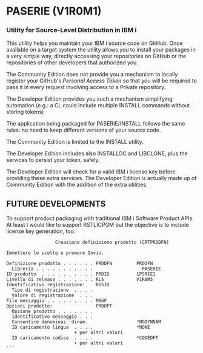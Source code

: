 # PASERIE (V1R0M1)
### Utility for Source-Level Distribution in IBM i

This utility helps you maintain your IBM i source code on GitHub.
Once available on a target system the utility allows you to install your packages 
in a very simple way, directly accessing your repositories on GitHub
or the repositories of other developers that authorized you.

The Community Edition does not provide you a mechanism to locally register your GitHub's *Personal Access Token*
so that you will be required to pass it in every request involving access to a Private repository.

The Developer Edition provides you such a mechanism simplifying automation 
(e.g.: a CL could include multiple INSTALL commands without storing tokens)

The application being packaged for PASERIE/INSTALL follows the same rules: no need to keep different versions of your 
source code.

The Community Edition is limited to the INSTALL utility.

The Developer Edition includes also INSTALLOC and LIBCLONE, plus the services to persist your token, safely.

The Developer Edition will check for a valid IBM i license key before providing these extra services.
The Developer Edition is actually made up of Community Edition with the addition of the extra utilities.

## FUTURE DEVELOPMENTS

To support product packaging with traditional IBM i Software Product APIs.
At least I would like to support RSTLICPGM but the objective is to include license key generation, too.


```
                  Creazione definizione prodotto (CRTPRDDFN)         
                                                                     
Immettere le scelte e premere Invio.                                 
                                                                     
Definizione prodotto . . . . . . PRDDFN         PRDDFN               
  Libreria . . . . . . . . . . .                  PASERIE            
ID prodotto  . . . . . . . . . . PRDID          1PSRIE1              
Livello di release . . . . . . . RLS            V1R0M5               
Identificativo registrazione:    RGSID                               
  Tipo di registrazione  . . . .                                     
  Valore di registrazione  . . .                                     
File messaggio . . . . . . . . . MSGF                                
Opzioni prodotto:                PRDOPT                              
  Opzione prodotto . . . . . . .                                     
  Identificativo messaggio . . .                                     
  Consentire denominaz. dinam.                  *NODYNNAM            
  ID caricamento lingua  . . . .                *NONE                
                         + per altri valori                          
  ID caricamento codice  . . . .                *CODEDFT             
                         + per altri valori                          ```

